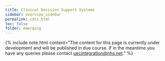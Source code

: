 ```yaml
---
title: Clinical Decision Support Systems
sidebar: overview_sidebar
permalink: cdss.html
toc: false
folder: emerging
---
```


{% include note.html content="The content for this page is currently under development and will be published in due course. If in the meantime you have any queries please contact uecintegration@nhs.net." %}
